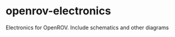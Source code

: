 openrov-electronics
===================

Electronics for OpenROV.  Include schematics and other diagrams